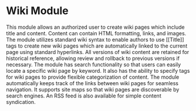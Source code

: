 # Wiki Module

This module allows an authorized user to create wiki pages which include title and content. Content can contain HTML formatting, links, and images. The module utilizes standard wiki syntax to enable authors to use [[Title]] tags to create new wiki pages which are automatically linked to the current page using standard hyperlinks. All versions of wiki content are retained for historical reference, allowing review and rollback to previous versions if necessary. The module has search functionality so that users can easily locate a specific wiki page by keyword. It also has the ability to specify tags for wiki pages to provide flexible categorization of content. The module automatically keeps track of the links between wiki pages for seamless navigation. It supports site maps so that wiki pages are discoverable by search engines. An RSS feed is also available for simple content syndication.


